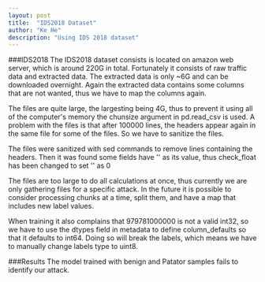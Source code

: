 ```yaml
---
layout: post
title:  "IDS2018 Dataset"
author: "Ke He"
description: "Using IDS 2018 dataset"
---
```

###IDS2018
The IDS2018 dataset consists is located on amazon web server, which is around 220G in total. Fortunately it consists of raw traffic data and extracted data. The extracted data is only ~6G and can be downloaded overnight. Again the extracted data contains some columns that are not wanted, thus we have to map the columns again.

The files are quite large, the largesting being 4G, thus to prevent it using all of the computer's memory the chunsize argument in pd.read_csv is used. A problem with the files is that after 100000 lines, the headers appear again in the same file for some of the files. So we have to sanitize the files.

The files were sanitized with sed commands to remove lines containing the headers. Then it was found some fields have '' as its value, thus check_float has been changed to set '' as 0

The files are too large to do all calculations at once, thus currently we are only gathering files for a specific attack. In the future it is possible to consider processing chunks at a time, split them, and have a map that includes new label values.

When training it also complains that 979781000000 is not a valid int32, so we have to use the dtypes field in metadata to define column_defaults so that it defaults to int64. Doing so will break the labels, which means we have to manually change labels type to uint8.

###Results
The model trained with benign and Patator samples fails to identify our attack.

